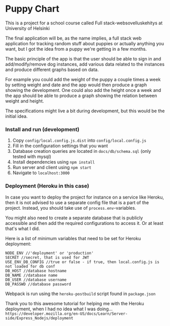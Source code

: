 # Puppy Chart
This is a project for a school course called Full stack-websovelluskehitys at University of Helsinki

The final application will be, as the name implies, a full stack web application for tracking random stuff about puppies or actually anything you want, but I got the idea from a puppy we're getting in a few months.

The basic principle of the app is that the user should be able to sign in and add/modify/remove dog instances, add various data related to the instances and produce different graphs based on data.

For example you could add the weight of the puppy a couple times a week by setting weight and date and the app would then produce a graph showing the development. One could also add the height once a week and the app should be able to produce a graph showing the relation between weight and height.

The specifications might live a bit during development, but this would be the initial idea.

### Install and run (development)
1. Copy `config/local.config.js.dist` into `config/local.config.js`
2. Fill in the configuration settings that you want
3. Database creation queries are located in `docs/db/schema.sql` (only tested with mysql)
4. Install dependencies using
```npm install```
5. Run server and client using
```npm start```
6. Navigate to `localhost:3000`

### Deployment (Heroku in this case)
In case you want to deploy the project for instance on a service like Heroku,
then it is not advised to use a separate config file that is a part of the project.
Instead, you should take use of `process.env`-variables.

You might also need to create a separate database that is publicly accessible and then 
add the required configurations to access it. Or at least that's what I did.

Here is a list of minimum variables that need to be set for Heroku deployment:
```
NODE_ENV //'deployment' or 'production'
SECRET //secret, that is used for JWT
USE_ENV_DB_CONFIG //true or false - if true, then local.config.js is not loaded for db conf
DB_HOST //database hostname
DB_NAME //database name
DB_USER //database username
DB_PASSWD //database password
```

Webpack is run using the `heroku-postbuild` script found in `package.json`

Thank you to this awesome tutorial for helping me with the Heroku deployment,
when I had no idea what I was doing...
`https://developer.mozilla.org/en-US/docs/Learn/Server-side/Express_Nodejs/deployment`
